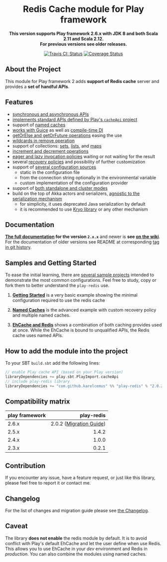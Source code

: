 <div align="center">

  # Redis Cache module for Play framework

  **This version supports Play framework 2.6.x with JDK 8 and both Scala 2.11 and Scala 2.12.**<br/>
  **For previous versions see older releases.**

  [![Travis CI: Status](https://travis-ci.org/KarelCemus/play-redis.svg?branch=master)](https://travis-ci.org/KarelCemus/play-redis)
  [![Coverage Status](https://coveralls.io/repos/github/KarelCemus/play-redis/badge.svg?branch=master)](https://coveralls.io/github/KarelCemus/play-redis?branch=master)

</div>


## About the Project

This module for Play framework 2 adds **support of Redis cache** server and provides
a **set of handful APIs**. 

## Features

- [synchronous and asynchronous APIs](https://github.com/KarelCemus/play-redis/wiki#provided-apis)
- [implements standard APIs defined by Play's `cacheApi` project](https://github.com/KarelCemus/play-redis/wiki#provided-apis)
- support of [named caches](https://github.com/KarelCemus/play-redis/wiki/Configuration#named-caches)
- [works with Guice](https://github.com/KarelCemus/play-redis/wiki/Integration-Guide#runtime-time-dependency-injection) as well as [compile-time DI](https://github.com/KarelCemus/play-redis/wiki/Integration-Guide#compile-time-dependency-injection)
- [getOrElse and getOrFuture operations](https://github.com/KarelCemus/play-redis/wiki/How-to-Use#use-of-cacheapi) easing the use
- [wildcards in remove operation](https://github.com/KarelCemus/play-redis/wiki/How-to-Use#use-of-cacheapi)
- support of collections: [sets](https://github.com/KarelCemus/play-redis/wiki/How-to-Use#use-of-sets), [lists](https://github.com/KarelCemus/play-redis/wiki/How-to-Use#use-of-lists), and [maps](https://github.com/KarelCemus/play-redis/wiki/How-to-Use#use-of-maps)
- [increment and decrement operations](https://github.com/KarelCemus/play-redis/wiki/How-to-Use#use-of-cacheapi)
- [eager and lazy invocation policies](https://github.com/KarelCemus/play-redis/wiki/How-to-Use#eager-and-lazy-invocation) waiting or not waiting for the result
- several [recovery policies](https://github.com/KarelCemus/play-redis/wiki/Configuration#recovery-policy) and possibility of further customization
- support of [several configuration sources](https://github.com/KarelCemus/play-redis/wiki/Configuration#running-in-different-environments) 
    - static in the configuration file
    - from the connection string optionally in the environmental variable
    - custom implementation of the configuration provider
- support of [both standalone and cluster modes](https://github.com/KarelCemus/play-redis/wiki/Configuration#standalone-vs-cluster)
- build on the top of Akka actors and serializers, [agnostic to the serialization mechanism](https://github.com/KarelCemus/play-redis/wiki/How-to-Use#limitations)
    - for simplicity, it uses deprecated Java serialization by default
    - it is recommended to use [Kryo library](https://github.com/romix/akka-kryo-serialization) or any other mechanism  

## Documentation
 
**[The full documentation](https://github.com/KarelCemus/play-redis/wiki) for the version `2.x.x`** 
and newer is **see [on the wiki](https://github.com/KarelCemus/play-redis/wiki)**. For 
the documentation of older versions see README at corresponding 
[tag in git history](https://github.com/KarelCemus/play-redis/releases).

## Samples and Getting Started

To ease the initial learning, there are [several sample projects](https://github.com/KarelCemus/play-redis-samples) 
intended to demonstrate the most common configurations. Feel free
to study, copy or fork them to better understand the `play-redis` use.


1. [**Getting Started**](https://github.com/KarelCemus/play-redis-samples/tree/master/hello_world) is a very basic example showing the 
minimal configuration required to use the redis cache

1. [**Named Caches**](https://github.com/KarelCemus/play-redis-samples/tree/master/named_caches) is the advanced example with custom recovery policy and multiple named caches.

1. [**EhCache and Redis**](https://github.com/KarelCemus/play-redis-samples/tree/master/redis_and_ehcache) shows a combination of both caching provides used at once. 
While the EhCache is bound to unqualified APIs, the Redis cache uses named APIs.


## How to add the module into the project

To your SBT `build.sbt` add the following lines:

```scala
// enable Play cache API (based on your Play version)
libraryDependencies += play.sbt.PlayImport.cacheApi
// include play-redis library
libraryDependencies += "com.github.karelcemus" %% "play-redis" % "2.0.2"
```

## Compatibility matrix

| play framework  | play-redis     |
|-----------------|---------------:|
| 2.6.x           | 2.0.2  ([Migration Guide](https://github.com/KarelCemus/play-redis/wiki/Migration-Guide))        |
| 2.5.x           | 1.4.2          |
| 2.4.x           | 1.0.0          |
| 2.3.x           | 0.2.1          |

## Contribution

If you encounter any issue, have a feature request, or just
like this library, please feel free to report it or contact me.

## Changelog

For the list of changes and migration guide please see
[the Changelog](https://github.com/KarelCemus/play-redis/blob/master/CHANGELOG.md).


## Caveat

The library **does not enable** the redis module by default. It is to avoid conflict with Play's default EhCache
and let the user define when use Redis. This allows you to use EhCache in your *dev* environment and
Redis in *production*. You can also combine the modules using named caches. 
